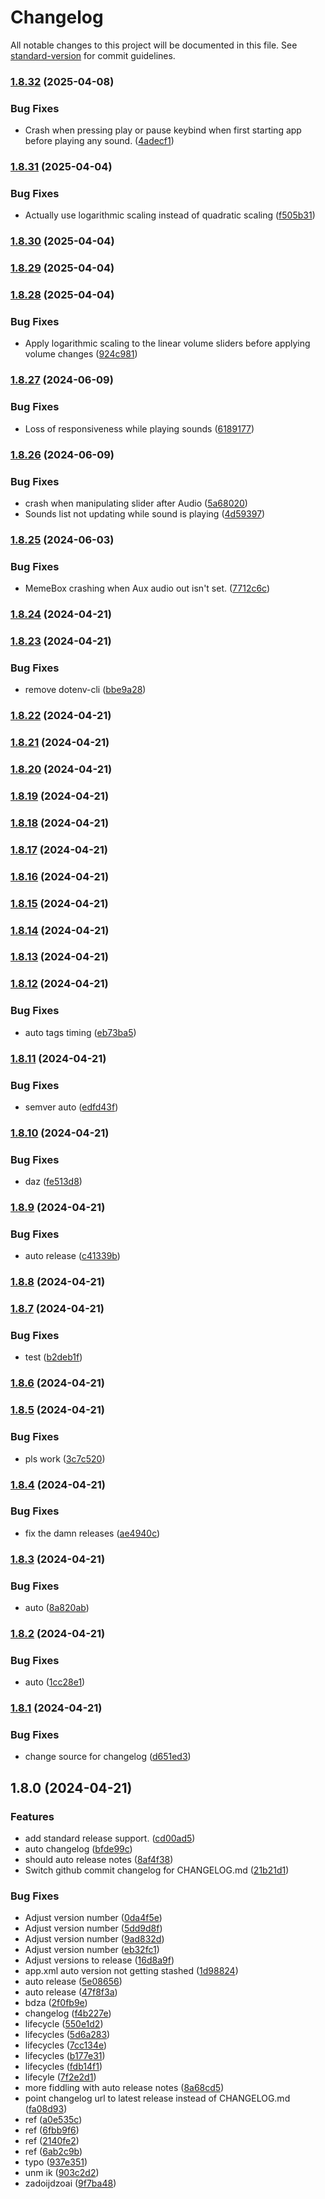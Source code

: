 # Changelog

All notable changes to this project will be documented in this file. See [standard-version](https://github.com/conventional-changelog/standard-version) for commit guidelines.

### [1.8.32](https://github.com/Ranoth/MemeBox/compare/v1.8.31...v1.8.32) (2025-04-08)


### Bug Fixes

* Crash when pressing play or pause keybind when first starting app before playing any sound. ([4adecf1](https://github.com/Ranoth/MemeBox/commit/4adecf1ae194e37f470e70876ebb9b049b7b4560))

### [1.8.31](https://github.com/Ranoth/MemeBox/compare/v1.8.30...v1.8.31) (2025-04-04)


### Bug Fixes

* Actually use logarithmic scaling instead of quadratic scaling ([f505b31](https://github.com/Ranoth/MemeBox/commit/f505b316ddad4efdf5465b9ea892934f693f13ab))

### [1.8.30](https://github.com/Ranoth/MemeBox/compare/v1.8.29...v1.8.30) (2025-04-04)

### [1.8.29](https://github.com/Ranoth/MemeBox/compare/v1.8.28...v1.8.29) (2025-04-04)

### [1.8.28](https://github.com/Ranoth/MemeBox/compare/v1.8.27...v1.8.28) (2025-04-04)


### Bug Fixes

* Apply logarithmic scaling to the linear volume sliders before applying volume changes ([924c981](https://github.com/Ranoth/MemeBox/commit/924c981f94924d39d419448e19f85afe166c9a55))

### [1.8.27](https://github.com/Ranoth/MemeBox/compare/v1.8.26...v1.8.27) (2024-06-09)


### Bug Fixes

* Loss of responsiveness while playing sounds ([6189177](https://github.com/Ranoth/MemeBox/commit/6189177451db3ba9fb7e127e992775994b8b75f9))

### [1.8.26](https://github.com/Ranoth/MemeBox/compare/v1.8.25...v1.8.26) (2024-06-09)


### Bug Fixes

* crash when manipulating slider after Audio ([5a68020](https://github.com/Ranoth/MemeBox/commit/5a68020c5dc8152f42d88b006baf6d7d4fb47131))
* Sounds list not updating while sound is playing ([4d59397](https://github.com/Ranoth/MemeBox/commit/4d593971334a659e0b5c002e16ccc477a72882c7))

### [1.8.25](https://github.com/Ranoth/MemeBox/compare/v1.8.24...v1.8.25) (2024-06-03)


### Bug Fixes

* MemeBox crashing when Aux audio out isn't set. ([7712c6c](https://github.com/Ranoth/MemeBox/commit/7712c6c7c3cc404b6b54e670a20fa6f53387116e))

### [1.8.24](https://github.com/Ranoth/MemeBox/compare/v1.8.23...v1.8.24) (2024-04-21)

### [1.8.23](https://github.com/Ranoth/MemeBox/compare/v1.8.22...v1.8.23) (2024-04-21)


### Bug Fixes

* remove dotenv-cli ([bbe9a28](https://github.com/Ranoth/MemeBox/commit/bbe9a28e759d0d4b75681f26d008b2202f6ed094))

### [1.8.22](https://github.com/Ranoth/MemeBox/compare/v1.8.21...v1.8.22) (2024-04-21)

### [1.8.21](https://github.com/Ranoth/MemeBox/compare/v1.8.20...v1.8.21) (2024-04-21)

### [1.8.20](https://github.com/Ranoth/MemeBox/compare/v1.8.19...v1.8.20) (2024-04-21)

### [1.8.19](https://github.com/Ranoth/MemeBox/compare/v1.8.18...v1.8.19) (2024-04-21)

### [1.8.18](https://github.com/Ranoth/MemeBox/compare/v1.8.17...v1.8.18) (2024-04-21)

### [1.8.17](https://github.com/Ranoth/MemeBox/compare/v1.8.16...v1.8.17) (2024-04-21)

### [1.8.16](https://github.com/Ranoth/MemeBox/compare/v1.8.15...v1.8.16) (2024-04-21)

### [1.8.15](https://github.com/Ranoth/MemeBox/compare/v1.8.14...v1.8.15) (2024-04-21)

### [1.8.14](https://github.com/Ranoth/MemeBox/compare/v1.8.13...v1.8.14) (2024-04-21)

### [1.8.13](https://github.com/Ranoth/MemeBox/compare/v1.8.12...v1.8.13) (2024-04-21)

### [1.8.12](https://github.com/Ranoth/MemeBox/compare/v1.8.11...v1.8.12) (2024-04-21)


### Bug Fixes

* auto tags timing ([eb73ba5](https://github.com/Ranoth/MemeBox/commit/eb73ba54a0ca848351d25af2d75afcfeb0ba5f3f))

### [1.8.11](https://github.com/Ranoth/MemeBox/compare/v1.8.10...v1.8.11) (2024-04-21)


### Bug Fixes

* semver auto ([edfd43f](https://github.com/Ranoth/MemeBox/commit/edfd43feca5fa9bb9d517026b56442b5c4a4d47f))

### [1.8.10](https://github.com/Ranoth/MemeBox/compare/v1.8.9...v1.8.10) (2024-04-21)


### Bug Fixes

* daz ([fe513d8](https://github.com/Ranoth/MemeBox/commit/fe513d85686739d29211be8bb962b821039b468b))

### [1.8.9](https://github.com/Ranoth/MemeBox/compare/v1.8.8...v1.8.9) (2024-04-21)


### Bug Fixes

* auto release ([c41339b](https://github.com/Ranoth/MemeBox/commit/c41339b3c6bcfa9a00603262477e66ff348ad651))

### [1.8.8](https://github.com/Ranoth/MemeBox/compare/v1.8.7...v1.8.8) (2024-04-21)

### [1.8.7](https://github.com/Ranoth/MemeBox/compare/v1.8.6...v1.8.7) (2024-04-21)


### Bug Fixes

* test ([b2deb1f](https://github.com/Ranoth/MemeBox/commit/b2deb1f376b065781292e661034323455abe9645))

### [1.8.6](https://github.com/Ranoth/MemeBox/compare/v1.8.5...v1.8.6) (2024-04-21)

### [1.8.5](https://github.com/Ranoth/MemeBox/compare/v1.8.4...v1.8.5) (2024-04-21)


### Bug Fixes

* pls work ([3c7c520](https://github.com/Ranoth/MemeBox/commit/3c7c5207a29958368ae0b90072d60feb818eaef7))

### [1.8.4](https://github.com/Ranoth/MemeBox/compare/v1.8.3...v1.8.4) (2024-04-21)


### Bug Fixes

* fix the damn releases ([ae4940c](https://github.com/Ranoth/MemeBox/commit/ae4940c9afa74bc314f9613cccf0bf8cbbbc1159))

### [1.8.3](https://github.com/Ranoth/MemeBox/compare/v1.8.2...v1.8.3) (2024-04-21)


### Bug Fixes

* auto ([8a820ab](https://github.com/Ranoth/MemeBox/commit/8a820ab32c6c0c9338dab96ae3ed8388ade316a7))

### [1.8.2](https://github.com/Ranoth/MemeBox/compare/v1.8.1...v1.8.2) (2024-04-21)


### Bug Fixes

* auto ([1cc28e1](https://github.com/Ranoth/MemeBox/commit/1cc28e1f2e40b5c391850a7c81d0616879603e54))

### [1.8.1](https://github.com/Ranoth/MemeBox/compare/v1.8.0...v1.8.1) (2024-04-21)


### Bug Fixes

* change source for changelog ([d651ed3](https://github.com/Ranoth/MemeBox/commit/d651ed37c2f99f8ccb56dfed15549cc567cc1438))

## 1.8.0 (2024-04-21)


### Features

* add standard release support. ([cd00ad5](https://github.com/Ranoth/MemeBox/commit/cd00ad5fd7aceb476a228af6b82d166f0d4bad3a))
* auto changelog ([bfde99c](https://github.com/Ranoth/MemeBox/commit/bfde99ca572f3fb78207e90c9dd36d12503a75b9))
* should auto release notes ([8af4f38](https://github.com/Ranoth/MemeBox/commit/8af4f38b9548436351ddf86b52c5c9c1da3173b3))
* Switch github commit changelog for CHANGELOG.md ([21b21d1](https://github.com/Ranoth/MemeBox/commit/21b21d1b005afee2f1c0e5a70474a83ae0a8f19b))


### Bug Fixes

* Adjust version number ([0da4f5e](https://github.com/Ranoth/MemeBox/commit/0da4f5eb88ed702689e0609ab7eb203f0dc71af3))
* Adjust version number ([5dd9d8f](https://github.com/Ranoth/MemeBox/commit/5dd9d8f8d52a0776634ad2e83b72e3f5475a6f42))
* Adjust version number ([9ad832d](https://github.com/Ranoth/MemeBox/commit/9ad832d3af989a6adc825fad47112c4e275d668e))
* Adjust version number ([eb32fc1](https://github.com/Ranoth/MemeBox/commit/eb32fc14f41fe6ef2935aacb1198c7ee31330060))
* Adjust versions to release ([16d8a9f](https://github.com/Ranoth/MemeBox/commit/16d8a9fb28cdb1d6d233c14e93e5dc21ccd1ad31))
* app.xml auto version not getting stashed ([1d98824](https://github.com/Ranoth/MemeBox/commit/1d98824675b71369cda7ccd1509890306dda41b5))
* auto release ([5e08656](https://github.com/Ranoth/MemeBox/commit/5e086566b0446fb858abeff357a1cf2b4ba47cd2))
* auto release ([47f8f3a](https://github.com/Ranoth/MemeBox/commit/47f8f3a2f59cb02ef449a69687bb96915d21b78b))
* bdza ([2f0fb9e](https://github.com/Ranoth/MemeBox/commit/2f0fb9e387d3d5cca719af03bf0052140a2221d3))
* changelog ([f4b227e](https://github.com/Ranoth/MemeBox/commit/f4b227ebcd439a8b4712fe0ce4eac24434916f30))
* lifecycle ([550e1d2](https://github.com/Ranoth/MemeBox/commit/550e1d2a2b491f555af65d419a2f28ac0081c589))
* lifecycles ([5d6a283](https://github.com/Ranoth/MemeBox/commit/5d6a283355008a9c84dd72cc067171ba45f48f54))
* lifecycles ([7cc134e](https://github.com/Ranoth/MemeBox/commit/7cc134e8cec32428f86d31f103ccdde6efe17e46))
* lifecycles ([b177e31](https://github.com/Ranoth/MemeBox/commit/b177e315b902e4e54cb409df94306fb83ead5643))
* lifecycles ([fdb14f1](https://github.com/Ranoth/MemeBox/commit/fdb14f1b48bed24cbefb1f971e1cb633b11a0b50))
* lifecyle ([7f2e2d1](https://github.com/Ranoth/MemeBox/commit/7f2e2d1c41300a44a7b53f196a27cfc95a5411ac))
* more fiddling with auto release notes ([8a68cd5](https://github.com/Ranoth/MemeBox/commit/8a68cd588a9c7fcfb91ca59d458cedf18b43c277))
* point changelog url to latest release instead of CHANGELOG.md ([fa08d93](https://github.com/Ranoth/MemeBox/commit/fa08d93a78da24cd370419ab885a09ff95a2f5b5))
* ref ([a0e535c](https://github.com/Ranoth/MemeBox/commit/a0e535c44f170acb765d3d856b5558e2ef4bbbab))
* ref ([6fbb9f6](https://github.com/Ranoth/MemeBox/commit/6fbb9f6128b0b2d36d40c5acfd3beb91f0668b34))
* ref ([2140fe2](https://github.com/Ranoth/MemeBox/commit/2140fe2059cf5e30743749c785c93fa47c64c56e))
* ref ([6ab2c9b](https://github.com/Ranoth/MemeBox/commit/6ab2c9b42bbfbbe12b3680fc316b25d8d7f3ea8f))
* typo ([937e351](https://github.com/Ranoth/MemeBox/commit/937e3513ad0446b54786183119ca933ab8231a43))
* unm ik ([903c2d2](https://github.com/Ranoth/MemeBox/commit/903c2d2ac98c908d3acfafcdcd4a9d849a984d8c))
* zadoijdzoai ([9f7ba48](https://github.com/Ranoth/MemeBox/commit/9f7ba48b708ce8fe9cc6d1043824876c7918241a))
